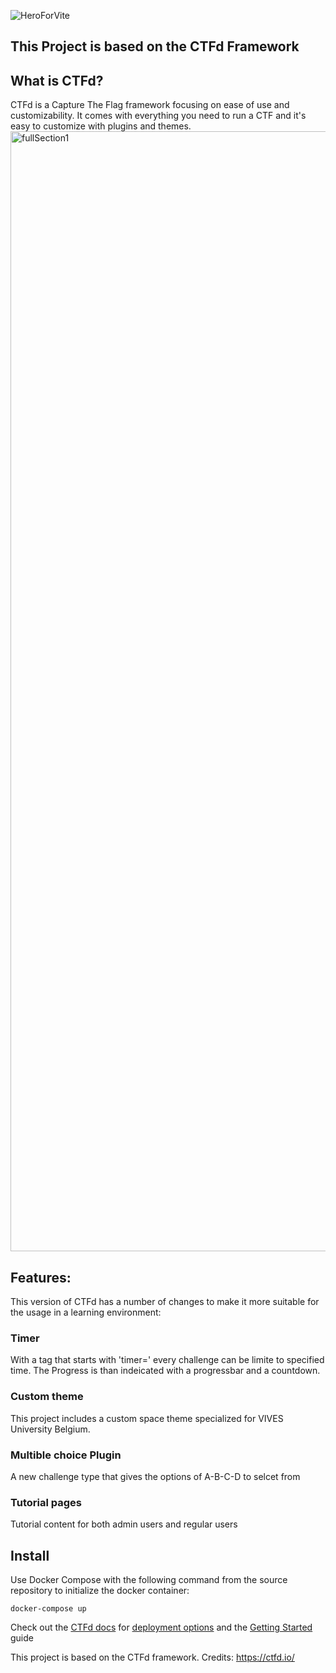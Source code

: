 
![HeroForVite](https://user-images.githubusercontent.com/56073279/144605529-2254339f-7956-4006-a254-2ddc914a0997.png)


## This Project is based on the CTFd Framework

## What is CTFd?

CTFd is a Capture The Flag framework focusing on ease of use and customizability. It comes with everything you need to run a CTF and it's easy to customize with plugins and themes.<img width="1792" alt="fullSection1" src="https://user-images.githubusercontent.com/56073279/144607375-4102d604-ebaa-4cf8-86c1-87145bd8a164.png">


## Features:
This version of CTFd has a number of changes to make it more suitable for the usage in a learning environment:
### Timer
With a tag that starts with 'timer=' every challenge can be limite to specified time. The Progress is than indeicated with a progressbar and a countdown.
### Custom theme
This project includes a custom space theme specialized for VIVES University Belgium.
### Multible choice Plugin
A new challenge type that gives the options of A-B-C-D to selcet from
### Tutorial pages
Tutorial content for both admin users and regular users



## Install

Use Docker Compose with the following command from the source repository to initialize the docker container:

`docker-compose up`

Check out the [CTFd docs](https://docs.ctfd.io/) for [deployment options](https://docs.ctfd.io/docs/deployment/) and the [Getting Started](https://docs.ctfd.io/tutorials/getting-started/) guide

This project is based on the CTFd framework. Credits: https://ctfd.io/

